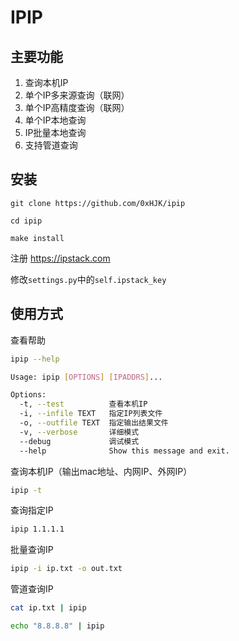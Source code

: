 # IPIP

## 主要功能

1. 查询本机IP
2. 单个IP多来源查询（联网）
3. 单个IP高精度查询（联网）
4. 单个IP本地查询
5. IP批量本地查询
7. 支持管道查询

## 安装

```
git clone https://github.com/0xHJK/ipip

cd ipip

make install
```

注册 https://ipstack.com 

修改`settings.py`中的`self.ipstack_key`

## 使用方式

查看帮助

```bash
ipip --help
```

```bash
Usage: ipip [OPTIONS] [IPADDRS]...

Options:
  -t, --test          查看本机IP
  -i, --infile TEXT   指定IP列表文件
  -o, --outfile TEXT  指定输出结果文件
  -v, --verbose       详细模式
  --debug             调试模式
  --help              Show this message and exit.
```

查询本机IP（输出mac地址、内网IP、外网IP）

```bash
ipip -t
```

查询指定IP

```bash
ipip 1.1.1.1
```

批量查询IP

```bash
ipip -i ip.txt -o out.txt
```

管道查询IP

```bash
cat ip.txt | ipip
```

```bash
echo "8.8.8.8" | ipip
```